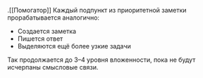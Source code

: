.[[Помогатор]]
Каждый подпункт из приоритетной заметки прорабатывается аналогично:

- Создается заметка
- Пишется ответ
- Выделяются ещё более узкие задачи

Так продолжается до 3–4 уровня вложенности, пока не будут исчерпаны смысловые связи.